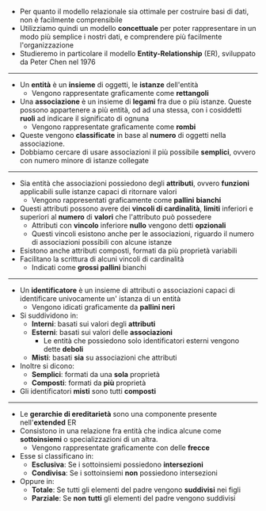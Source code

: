 * Per quanto il modello relazionale sia ottimale per costruire basi di dati, non è facilmente comprensibile
* Utilizziamo quindi un modello __concettuale__ per poter rappresentare in un modo più semplice i nostri dati, e comprendere più facilmente l'organizzazione
* Studieremo in particolare il modello __Entity-Relationship__ (ER), sviluppato da Peter Chen nel 1976
---
* Un __entità__ è un __insieme__ di oggetti, le __istanze__ dell'entità
	* Vengono rappresentate graficamente come __rettangoli__
* Una __associazione__ è un insieme di __legami__ fra due o più istanze. Queste possono appartenere a più entità, od ad una stessa, con i cosiddetti __ruoli__ ad indicare il significato di ognuna
	* Vengono rappresentate graficamente come __rombi__
* Queste vengono __classificate__ in base al __numero__ di oggetti nella associazione.
* Dobbiamo cercare di usare associazioni il più possibile __semplici__, ovvero con numero minore di istanze collegate
---
* Sia entità che associazioni possiedono degli __attributi__, ovvero __funzioni__ applicabili sulle istanze capaci di ritornare valori
	* Vengono rappresentati graficamente come __pallini__ __bianchi__
* Questi attributi possono avere dei __vincoli di cardinalità__, __limiti__ inferiori e superiori al __numero__ di __valori__ che l'attributo può possedere
	* Attributi con __vincolo__ inferiore __nullo__ vengono detti __opzionali__
	* Questi vincoli esistono anche per le associazioni, riguardo il numero di associazioni possibili con alcune istanze
* Esistono anche attributi composti, formati da più proprietà variabili
* Facilitano la scrittura di alcuni vincoli di cardinalità
	* Indicati come __grossi pallini__ bianchi
---
* Un __identificatore__ è un insieme di attributi o associazioni capaci di identificare univocamente un' istanza di un entità
	* Vengono idicati graficamente da __pallini neri__
* Si suddividono in:
	* __Interni__: basati sui valori degli __attributi__
	* __Esterni__: basati sui valori delle __associazioni__
		* Le entità che possiedono solo identificatori esterni vengono dette __deboli__
	* __Misti__: basati __sia__ su associazioni che attributi
* Inoltre si dicono:
	* __Semplici__: formati da una __sola__ proprietà
	* __Composti__: formati da __più__ proprietà
* Gli identificatori __misti__ sono tutti __composti__
---
* Le __gerarchie di ereditarietà__ sono una componente presente nell'__extended__ ER
* Consistono in una relazione fra entità che indica alcune come __sottoinsiemi__ o specializzazioni di un altra.
	* Vengono rappresentate graficamente con delle __frecce__
* Esse si classificano in:
	* __Esclusiva__: Se i sottoinsiemi possiedono __intersezioni__
	* __Condivisa__: Se i sottoinsiemi __non__ possiedono intersezioni
* Oppure in:
	* __Totale__: Se tutti gli elementi del padre vengono __suddivisi__ nei figli
	* __Parziale__: Se __non__ __tutti__ gli elementi del padre vengono suddivisi